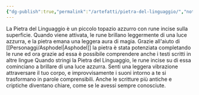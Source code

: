 ```yaml
---
{"dg-publish":true,"permalink":"/artefatti/pietra-del-linguaggio/","noteIcon":""}
---
```


La Pietra del Linguaggio è un piccolo topazio azzurro con rune incise sulla superficie. 
Quando viene attivata, le rune brillano leggermente di una luce azzurra, e la pietra emana una leggera aura di magia. 
Grazie all'aiuto di [[Personaggi/Asphodel\|Asphodel]] la pietra è stata potenziata completando le rune ed ora grazie ad essa è possibile comprendere anche i testi scritti in altre lingue Quando stringi la Pietra del Linguaggio, le rune incise su di essa cominciano a brillare di una luce azzurra. Senti una leggera vibrazione attraversare il tuo corpo, e improvvisamente i suoni intorno a te si trasformano in parole comprensibili. 
Anche le scritture più antiche e criptiche diventano chiare, come se le avessi sempre conosciute.